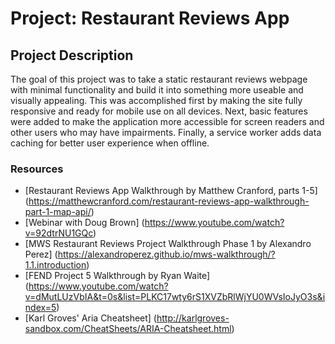 # Project: Restaurant Reviews App

## Project Description

The goal of this project was to take a static restaurant reviews webpage with minimal functionality and build it into something more useable and visually appealing. This was accomplished first by making the site fully responsive and ready for mobile use on all devices. Next, basic features were added to make the application more accessible for screen readers and other users who may have impairments. Finally, a service worker adds data caching for better user experience when offline.

### Resources
* [Restaurant Reviews App Walkthrough by Matthew Cranford, parts 1-5] (https://matthewcranford.com/restaurant-reviews-app-walkthrough-part-1-map-api/)
* [Webinar with Doug Brown] (https://www.youtube.com/watch?v=92dtrNU1GQc)
* [MWS Restaurant Reviews Project Walkthrough Phase 1 by Alexandro Perez] (https://alexandroperez.github.io/mws-walkthrough/?1.1.introduction)
* [FEND Project 5 Walkthrough by Ryan Waite] (https://www.youtube.com/watch?v=dMutLUzVbIA&t=0s&list=PLKC17wty6rS1XVZbRlWjYU0WVsIoJyO3s&index=5)
* [Karl Groves' Aria Cheatsheet] (http://karlgroves-sandbox.com/CheatSheets/ARIA-Cheatsheet.html)
